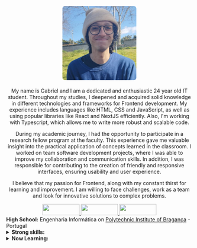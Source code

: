 <div align="center">
      <img src="WhatsApp Image 2021-09-28 at 21.23.41.jpeg.jpg" alt="Profile Photo" width="200px" style="border-radius: 10px; border: 3px solid white;"> <br>
      <p> My name is Gabriel and I am a dedicated and enthusiastic 24 year old IT student. Throughout my studies, I deepened and acquired solid knowledge in different technologies and frameworks for Frontend development. My experience includes languages ​​like HTML, CSS and JavaScript, as well as using popular libraries like React and NextJS efficiently. Also, I'm working with Typescript, which allows me to write more robust and scalable code.

During my academic journey, I had the opportunity to participate in a research fellow program at the faculty. This experience gave me valuable insight into the practical application of concepts learned in the classroom. I worked on team software development projects, where I was able to improve my collaboration and communication skills. In addition, I was responsible for contributing to the creation of friendly and responsive interfaces, ensuring usability and user experience.

I believe that my passion for Frontend, along with my constant thirst for learning and improvement. I am willing to face challenges, work as a team and look for innovative solutions to complex problems. </p>
</div>
<div align="center">
        <a href="https://instagram.com/gabrielol113" target="_blank"><img src="https://img.shields.io/badge/-Instagram-%23E4405F?style=for-the-badge&logo=instagram&logoColor=white" target="_blank" width="100px" height="30px">
        </a>
 	  <a href="https://www.twitch.tv/tixolee" target="_blank"><img                                              src="https://img.shields.io/badge/Twitch-9146FF?style=for-the-badge&logo=twitch&logoColor=white" target="_blank"                    width="100px" height="30px">
        </a>
        <a href="https://www.linkedin.com/in/gabriel-teixeira-2a3a96284/" target="_blank"><img                                            src="https://img.shields.io/badge/-LinkedIn-%230077B5?style=for-the-     badge&logo=linkedin&logoColor=white"                  target="_blank"   width="100px" height="30px">
        </a> 
    
 </div>
  <strong>High School:</strong>
 Engenharia Informática on <a href="http://portal3.ipb.pt/index.php/pt/ipb">Polytechnic Institute of  Bragança</a> - Portugal <br>
 
 <div>
       <details>
            <summary> <strong>Strong skills:</strong> </summary>
                   <!--HTML icon -->
     <img src="https://raw.githubusercontent.com/devicons/devicon/master/icons/html5/html5-original.svg" width=30px height="30px"> HTML5
       <!-- CSS icon -->
     <img src="https://raw.githubusercontent.com/devicons/devicon/master/icons/css3/css3-original.svg" width=30px height="30px"> CSS3
       <!--JS icon -->
     <img src="https://raw.githubusercontent.com/devicons/devicon/master/icons/javascript/javascript-plain.svg" width=30px height="30px"> Javascript
       <!--REACT icon -->
      <img src="https://cdn.jsdelivr.net/gh/devicons/devicon/icons/react/react-original.svg"  width=30px;/>  ReactJs
      <!-- NodeJS icon -->
      <img src="https://cdn.jsdelivr.net/gh/devicons/devicon/icons/nodejs/nodejs-original.svg" width=30px;>  NodeJs
       </details>

 </div>
  
      
  <div> 
        <details> 
              <summary> <strong>Now Learning:</strong> <br> </summary>
              <!-- NextJs icon -->
              <img src="https://cdn.jsdelivr.net/gh/devicons/devicon/icons/nextjs/nextjs-original.svg" width=30px height="30px" />  NextJs
              <!-- C# icon -->
              <img src="https://cdn.jsdelivr.net/gh/devicons/devicon/icons/csharp/csharp-original.svg" width=30px height="30px" /> CSharp        
              <!-- Typescript icon -->
              <img src="https://cdn.jsdelivr.net/gh/devicons/devicon/icons/typescript/typescript-original.svg" width=30px height="30px" /> TypeScript
        </details>
 </div>
